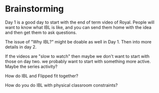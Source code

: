 # Brainstorming #

Day 1 is a good day to start with the end of term video of Royal.  People will want to know what IBL is like, and you can send them home with the idea and then get them to ask questions.

The issue of "Why IBL?" might be doable as well in Day 1.   Then into more details in day 2.

If the videos are "slow to watch" then maybe we don't want to start with those on day two. we probably want to start with something more active. Maybe the series activity?

How do IBL and Flipped fit together?

How do you do IBL with physical classroom constraints?